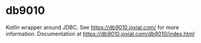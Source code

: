 # db9010
Kotlin wrapper around JDBC.  See https://db9010.jovial.com/ for more
information.  Documentation at https://db9010.jovial.com/db9010/index.html
